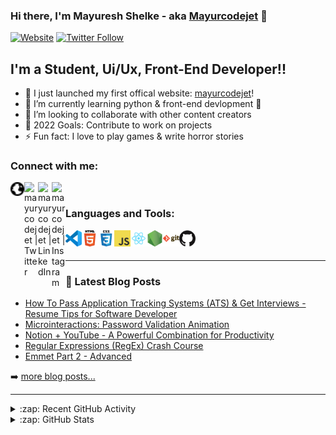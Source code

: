 ### Hi there, I'm Mayuresh Shelke - aka [Mayurcodejet][website] 👋 

[![Website](https://img.shields.io/website?label=mayurcodejet&style=for-the-badge&url=https%3A%2F%2Fmayurcodejet.com)](http://mayurcodejet.com)
[![Twitter Follow](https://img.shields.io/twitter/follow/mayurcodejet?color=1DA1F2&logo=twitter&style=for-the-badge)](https://twitter.com/mayurcodejet)

## I'm a Student, Ui/Ux, Front-End Developer!!

- 🔭 I just launched my first offical website: [mayurcodejet][website]!
- 🌱 I’m currently learning python & front-end devlopment 🤣
- 👯 I’m looking to collaborate with other content creators
- 🥅 2022 Goals: Contribute to work on projects
- ⚡ Fun fact: I love to play games & write horror stories

### Connect with me:

[<img align="left" alt="mayurcodejet.com" width="22px" src="https://raw.githubusercontent.com/iconic/open-iconic/master/svg/globe.svg" />][website]
[<img align="left" alt="mayurcodejet | Twitter" width="22px" src="https://cdn.jsdelivr.net/npm/simple-icons@v3/icons/twitter.svg" />][twitter]
[<img align="left" alt="mayurcodejet | LinkedIn" width="22px" src="https://cdn.jsdelivr.net/npm/simple-icons@v3/icons/linkedin.svg" />][linkedin]
[<img align="left" alt="mayurcodejet | Instagram" width="22px" src="https://cdn.jsdelivr.net/npm/simple-icons@v3/icons/instagram.svg" />][instagram]

<br />

### Languages and Tools:

<img align="left" alt="Visual Studio Code" width="26px" src="https://raw.githubusercontent.com/github/explore/80688e429a7d4ef2fca1e82350fe8e3517d3494d/topics/visual-studio-code/visual-studio-code.png" />
<img align="left" alt="HTML5" width="26px" src="https://raw.githubusercontent.com/github/explore/80688e429a7d4ef2fca1e82350fe8e3517d3494d/topics/html/html.png" />
<img align="left" alt="CSS3" width="26px" src="https://raw.githubusercontent.com/github/explore/80688e429a7d4ef2fca1e82350fe8e3517d3494d/topics/css/css.png" />
<img align="left" alt="JavaScript" width="26px" src="https://raw.githubusercontent.com/github/explore/80688e429a7d4ef2fca1e82350fe8e3517d3494d/topics/javascript/javascript.png" />
<img align="left" alt="React" width="26px" src="https://raw.githubusercontent.com/github/explore/80688e429a7d4ef2fca1e82350fe8e3517d3494d/topics/react/react.png" />
<img align="left" alt="Node.js" width="26px" src="https://raw.githubusercontent.com/github/explore/80688e429a7d4ef2fca1e82350fe8e3517d3494d/topics/nodejs/nodejs.png" />
<img align="left" alt="Git" width="26px" src="https://raw.githubusercontent.com/github/explore/80688e429a7d4ef2fca1e82350fe8e3517d3494d/topics/git/git.png" />
<img align="left" alt="GitHub" width="26px" src="https://raw.githubusercontent.com/github/explore/78df643247d429f6cc873026c0622819ad797942/topics/github/github.png" />


<br />
<br />

---

### 📕 Latest Blog Posts

<!-- BLOG-POST-LIST:START -->
- [How To Pass Application Tracking Systems &lpar;ATS&rpar; &amp; Get Interviews - Resume Tips for Software Developer](https://dev.to/mayurcodejet/how-to-pass-application-tracking-systems-ats-get-interviews-resume-tips-for-software-developer-4bmo)
- [Microinteractions: Password Validation Animation](https://dev.to/mayurcodejet/microinteractions-password-validation-animation-5629)
- [Notion + YouTube - A Powerful Combination for Productivity](https://dev.to/mayurcodejet/notion-youtube-a-powerful-combination-for-productivity-1def)
- [Regular Expressions &lpar;RegEx&rpar; Crash Course](https://dev.to/mayurcodejet/regular-expressions-regex-crash-course-248n)
- [Emmet Part 2 - Advanced](https://dev.to/mayurcodejet/emmet-part-2-advanced-4c65)
<!-- BLOG-POST-LIST:END -->

➡️ [more blog posts...](https://mayurcodejet.com)

---

<details>
  <summary>:zap: Recent GitHub Activity</summary>
  
<!--START_SECTION:activity-->
1. 🗣 Commented on [#26](https://github.com/mayurcodejet/video-source-code-create-nft-collection/issues/26) in [mayurcodejet/video-source-code-create-nft-collection](https://github.com/mayurcodejet/video-source-code-create-nft-collection)
2. ❗️ Closed issue [#25](https://github.com/mayurcodejet/video-source-code-create-nft-collection/issues/25) in [mayurcodejet/video-source-code-create-nft-collection](https://github.com/mayurcodejet/video-source-code-create-nft-collection)
3. 🗣 Commented on [#25](https://github.com/mayurcodejet/video-source-code-create-nft-collection/issues/25) in [mayurcodejet/video-source-code-create-nft-collection](https://github.com/mayurcodejet/video-source-code-create-nft-collection)
4. ❗️ Closed issue [#20](https://github.com/mayurcodejet/video-source-code-create-nft-collection/issues/20) in [mayurcodejet/video-source-code-create-nft-collection](https://github.com/mayurcodejet/video-source-code-create-nft-collection)
5. ❗️ Closed issue [#23](https://github.com/mayurcodejet/video-source-code-create-nft-collection/issues/23) in [mayurcodejet/video-source-code-create-nft-collection](https://github.com/mayurcodejet/video-source-code-create-nft-collection)
<!--END_SECTION:activity-->

</details>

<details>
  <summary>:zap: GitHub Stats</summary>

  <img align="left" alt="mayurcodejet's GitHub Stats" src="https://github-readme-stats.mayurcodejet.vercel.app/api?username=mayurcodejet&show_icons=true&hide_border=true" />

</details>

[website]: http://mayurcodejet.com
[twitter]: https://twitter.com/mayurcodejet
[instagram]: https://instagram.com/mayurcodejet
[linkedin]: https://linkedin.com/in/mayurcodejet